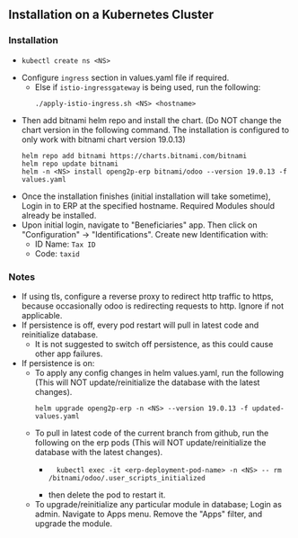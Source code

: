 ## Installation on a Kubernetes Cluster

### Installation

-   ```
    kubectl create ns <NS>
    ```
- Configure `ingress` section in values.yaml file if required.
    - Else if `istio-ingressgateway` is being used, run the following:
        ```
        ./apply-istio-ingress.sh <NS> <hostname>
        ```
- Then add bitnami helm repo and install the chart. (Do NOT change the chart version in the following command. The installation is configured to only work with bitnami chart version 19.0.13)
    ```
    helm repo add bitnami https://charts.bitnami.com/bitnami
    helm repo update bitnami
    helm -n <NS> install openg2p-erp bitnami/odoo --version 19.0.13 -f values.yaml
    ```
- Once the installation finishes (initial installation will take sometime), Login in to ERP at the specified hostname. Required Modules should already be installed.
- Upon initial login, navigate to "Beneficiaries" app. Then click on "Configuration" -> "Identifications". Create new Identification with:
  - ID Name: `Tax ID`
  - Code: `taxid`

### Notes

- If using tls, configure a reverse proxy to redirect http traffic to https, because occasionally odoo is redirecting requests to http. Ignore if not applicable.
- If persistence is off, every pod restart will pull in latest code and reinitialize database.
  - It is not suggested to switch off persistence, as this could cause other app failures.
- If persistence is on:
  - To apply any config changes in helm values.yaml, run the following (This will NOT update/reinitialize the database with the latest changes).
    ```
    helm upgrade openg2p-erp -n <NS> --version 19.0.13 -f updated-values.yaml
    ```
  - To pull in latest code of the current branch from github, run the following on the erp pods (This will NOT update/reinitialize the database with the latest changes).
    - ```
        kubectl exec -it <erp-deployment-pod-name> -n <NS> -- rm /bitnami/odoo/.user_scripts_initialized
        ```
    - then delete the pod to restart it.
  - To upgrade/reinitialize any particular module in database; Login as admin. Navigate to Apps menu. Remove the "Apps" filter, and upgrade the module.
